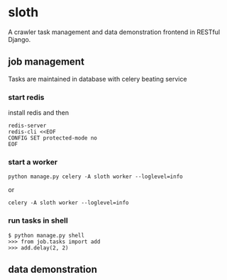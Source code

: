 # sloth
A crawler task management and data demonstration frontend in RESTful Django.


## job management
Tasks are maintained in database with celery beating service

### start redis
install redis and then
```shell
redis-server
redis-cli <<EOF
CONFIG SET protected-mode no
EOF
```

### start a worker
```shell
python manage.py celery -A sloth worker --loglevel=info
```
or
```shell
celery -A sloth worker --loglevel=info
```

### run tasks in shell
```shell
$ python manage.py shell
>>> from job.tasks import add
>>> add.delay(2, 2)
```

## data demonstration
